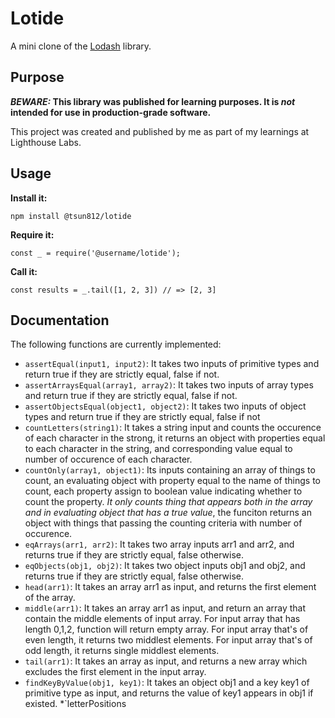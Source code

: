 # Lotide

A mini clone of the [Lodash](https://lodash.com) library.

## Purpose

**_BEWARE:_ This library was published for learning purposes. It is _not_ intended for use in production-grade software.**

This project was created and published by me as part of my learnings at Lighthouse Labs. 

## Usage

**Install it:**

`npm install @tsun812/lotide`

**Require it:**

`const _ = require('@username/lotide');`

**Call it:**

`const results = _.tail([1, 2, 3]) // => [2, 3]`

## Documentation

The following functions are currently implemented:

* `assertEqual(input1, input2)`: It takes two inputs of primitive types and return true if they are strictly equal, false if not.
* `assertArraysEqual(array1, array2)`: It takes two inputs of array types and return true if they are strictly equal, false if not.
* `assertObjectsEqual(object1, object2)`: It takes two inputs of object types and return true if they are strictly equal, false if not
* `countLetters(string1)`: It takes a string input and counts the occurence of each character in the strong, it returns an object with properties equal to each character in the string, and corresponding value equal to number of occurence of each character.
* `countOnly(array1, object1)`: Its inputs containing an array of things to count, an evaluating object with property equal to the name of things to count, each property assign to boolean value indicating whether to count the property. *It only counts thing that appears both in the array and in evaluating object that has a true value*, the funciton returns an object with things that passing the counting criteria with number of occurence.
* `eqArrays(arr1, arr2)`: It takes two array inputs arr1 and arr2, and returns true if they are strictly equal, false otherwise.
* `eqObjects(obj1, obj2)`: It takes two object inputs obj1 and obj2, and returns true if they are strictly equal, false otherwise.
* `head(arr1)`: It takes an array arr1 as input, and returns the first element of the array.
* `middle(arr1)`: It takes an array arr1 as input, and return an array that contain the middle elements of input array. For input array that has length 0,1,2, function will return empty array. For input array that's of even length, it returns two middlest elements. For input array that's of odd length, it returns single middlest elements.
* `tail(arr1)`: It takes an array as input, and returns a new array which excludes the first element in the input array.
* `findKeyByValue(obj1, key1)`: It takes an object obj1 and a key key1 of primitive type as input, and returns the value of key1 appears in obj1 if existed.
*`letterPositions